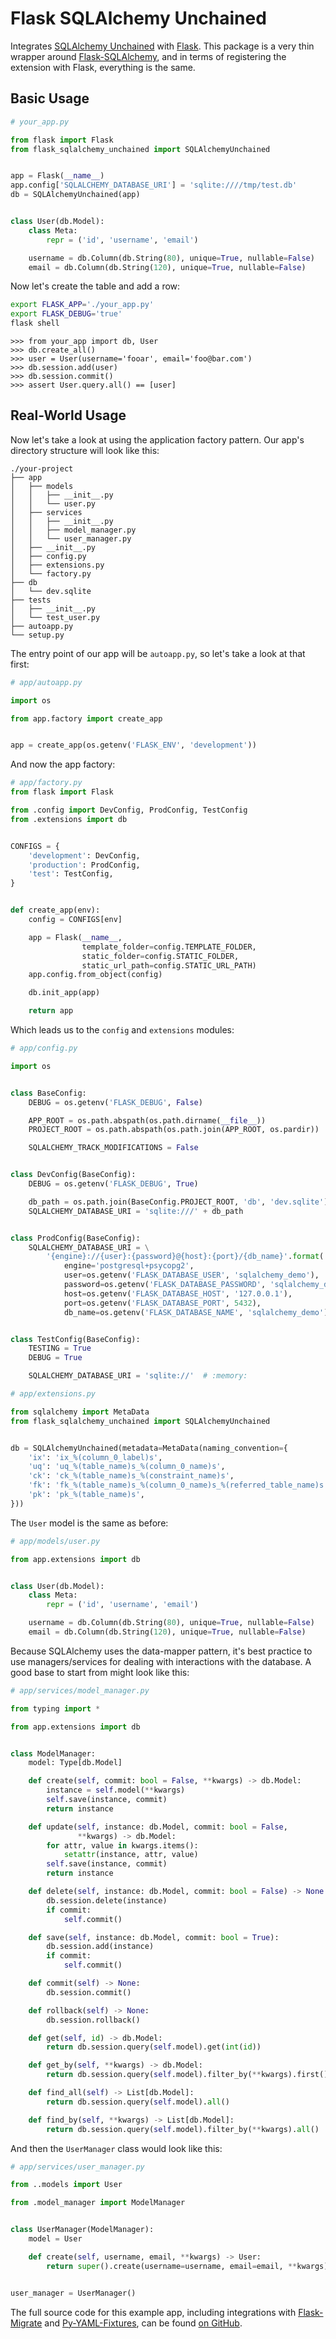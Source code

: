 # Flask SQLAlchemy Unchained

Integrates [SQLAlchemy Unchained](https://github.com/briancappello/sqlalchemy-unchained) with [Flask](http://flask.pocoo.org/). This package is a very thin wrapper around [Flask-SQLAlchemy](http://flask-sqlalchemy.pocoo.org), and in terms of registering the extension with Flask, everything is the same.

## Basic Usage

```python
# your_app.py

from flask import Flask
from flask_sqlalchemy_unchained import SQLAlchemyUnchained


app = Flask(__name__)
app.config['SQLALCHEMY_DATABASE_URI'] = 'sqlite:////tmp/test.db'
db = SQLAlchemyUnchained(app)


class User(db.Model):
    class Meta:
        repr = ('id', 'username', 'email')

    username = db.Column(db.String(80), unique=True, nullable=False)
    email = db.Column(db.String(120), unique=True, nullable=False)
```

Now let's create the table and add a row:

```bash
export FLASK_APP='./your_app.py'
export FLASK_DEBUG='true'
flask shell
```

```
>>> from your_app import db, User
>>> db.create_all()
>>> user = User(username='fooar', email='foo@bar.com')
>>> db.session.add(user)
>>> db.session.commit()
>>> assert User.query.all() == [user]
```

## Real-World Usage

Now let's take a look at using the application factory pattern. Our app's directory structure will look like this:

```
./your-project
├── app
│   ├── models
│   │   ├── __init__.py
│   │   └── user.py
│   ├── services
│   │   ├── __init__.py
│   │   ├── model_manager.py
│   │   └── user_manager.py
│   ├── __init__.py
│   ├── config.py
│   ├── extensions.py
│   └── factory.py
├── db
│   └── dev.sqlite
├── tests
│   ├── __init__.py
│   └── test_user.py
├── autoapp.py
└── setup.py
```

The entry point of our app will be `autoapp.py`, so let's take a look at that first:

```python
# app/autoapp.py

import os

from app.factory import create_app


app = create_app(os.getenv('FLASK_ENV', 'development'))
```

And now the app factory:

```python
# app/factory.py
from flask import Flask

from .config import DevConfig, ProdConfig, TestConfig
from .extensions import db


CONFIGS = {
    'development': DevConfig,
    'production': ProdConfig,
    'test': TestConfig,
}


def create_app(env):
    config = CONFIGS[env]

    app = Flask(__name__,
                template_folder=config.TEMPLATE_FOLDER,
                static_folder=config.STATIC_FOLDER,
                static_url_path=config.STATIC_URL_PATH)
    app.config.from_object(config)

    db.init_app(app)

    return app
```

Which leads us to the `config` and `extensions` modules:

```python
# app/config.py

import os


class BaseConfig:
    DEBUG = os.getenv('FLASK_DEBUG', False)

    APP_ROOT = os.path.abspath(os.path.dirname(__file__))
    PROJECT_ROOT = os.path.abspath(os.path.join(APP_ROOT, os.pardir))

    SQLALCHEMY_TRACK_MODIFICATIONS = False


class DevConfig(BaseConfig):
    DEBUG = os.getenv('FLASK_DEBUG', True)

    db_path = os.path.join(BaseConfig.PROJECT_ROOT, 'db', 'dev.sqlite')
    SQLALCHEMY_DATABASE_URI = 'sqlite:///' + db_path


class ProdConfig(BaseConfig):
    SQLALCHEMY_DATABASE_URI = \
        '{engine}://{user}:{password}@{host}:{port}/{db_name}'.format(
            engine='postgresql+psycopg2',
            user=os.getenv('FLASK_DATABASE_USER', 'sqlalchemy_demo'),
            password=os.getenv('FLASK_DATABASE_PASSWORD', 'sqlalchemy_demo'),
            host=os.getenv('FLASK_DATABASE_HOST', '127.0.0.1'),
            port=os.getenv('FLASK_DATABASE_PORT', 5432),
            db_name=os.getenv('FLASK_DATABASE_NAME', 'sqlalchemy_demo'))


class TestConfig(BaseConfig):
    TESTING = True
    DEBUG = True

    SQLALCHEMY_DATABASE_URI = 'sqlite://'  # :memory:
```

```python
# app/extensions.py

from sqlalchemy import MetaData
from flask_sqlalchemy_unchained import SQLAlchemyUnchained


db = SQLAlchemyUnchained(metadata=MetaData(naming_convention={
    'ix': 'ix_%(column_0_label)s',
    'uq': 'uq_%(table_name)s_%(column_0_name)s',
    'ck': 'ck_%(table_name)s_%(constraint_name)s',
    'fk': 'fk_%(table_name)s_%(column_0_name)s_%(referred_table_name)s',
    'pk': 'pk_%(table_name)s',
}))
```

The `User` model is the same as before:

```python
# app/models/user.py

from app.extensions import db


class User(db.Model):
    class Meta:
        repr = ('id', 'username', 'email')

    username = db.Column(db.String(80), unique=True, nullable=False)
    email = db.Column(db.String(120), unique=True, nullable=False)
```

Because SQLAlchemy uses the data-mapper pattern, it's best practice to use managers/services for dealing with interactions with the database. A good base to start from might look like this:

```python
# app/services/model_manager.py

from typing import *

from app.extensions import db


class ModelManager:
    model: Type[db.Model]

    def create(self, commit: bool = False, **kwargs) -> db.Model:
        instance = self.model(**kwargs)
        self.save(instance, commit)
        return instance

    def update(self, instance: db.Model, commit: bool = False,
               **kwargs) -> db.Model:
        for attr, value in kwargs.items():
            setattr(instance, attr, value)
        self.save(instance, commit)
        return instance

    def delete(self, instance: db.Model, commit: bool = False) -> None:
        db.session.delete(instance)
        if commit:
            self.commit()

    def save(self, instance: db.Model, commit: bool = True):
        db.session.add(instance)
        if commit:
            self.commit()

    def commit(self) -> None:
        db.session.commit()

    def rollback(self) -> None:
        db.session.rollback()

    def get(self, id) -> db.Model:
        return db.session.query(self.model).get(int(id))

    def get_by(self, **kwargs) -> db.Model:
        return db.session.query(self.model).filter_by(**kwargs).first()

    def find_all(self) -> List[db.Model]:
        return db.session.query(self.model).all()

    def find_by(self, **kwargs) -> List[db.Model]:
        return db.session.query(self.model).filter_by(**kwargs).all()
```

And then the `UserManager` class would look like this:

```python
# app/services/user_manager.py

from ..models import User

from .model_manager import ModelManager


class UserManager(ModelManager):
    model = User

    def create(self, username, email, **kwargs) -> User:
        return super().create(username=username, email=email, **kwargs)


user_manager = UserManager()
```

The full source code for this example app, including integrations with [Flask-Migrate](https://flask-migrate.readthedocs.io/en/latest/) and [Py-YAML-Fixtures](https://py-yaml-fixtures.readthedocs.io/en/latest/), can be found [on GitHub](https://github.com/briancappello/sqlalchemy-demo).
